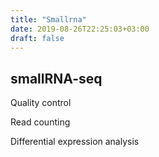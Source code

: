 ```yaml
---
title: "Smallrna"
date: 2019-08-26T22:25:03+03:00
draft: false
---
```


## smallRNA-seq

Quality control

Read counting

Differential expression analysis
